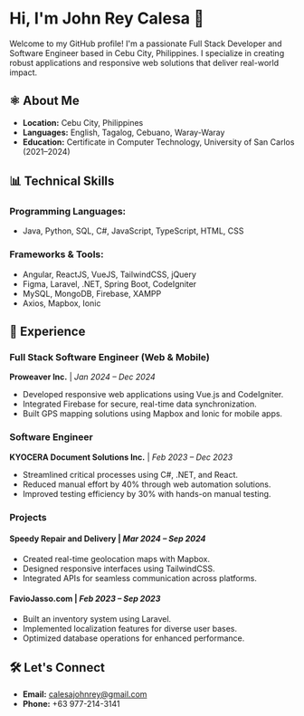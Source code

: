 # Hi, I'm John Rey Calesa 👋

Welcome to my GitHub profile! I'm a passionate Full Stack Developer and Software Engineer based in Cebu City, Philippines. I specialize in creating robust applications and responsive web solutions that deliver real-world impact.

## ⚛️ About Me
- **Location:** Cebu City, Philippines
- **Languages:** English, Tagalog, Cebuano, Waray-Waray
- **Education:** Certificate in Computer Technology, University of San Carlos (2021–2024)

## 📊 Technical Skills
### Programming Languages:
- Java, Python, SQL, C#, JavaScript, TypeScript, HTML, CSS

### Frameworks & Tools:
- Angular, ReactJS, VueJS, TailwindCSS, jQuery
- Figma, Laravel, .NET, Spring Boot, CodeIgniter
- MySQL, MongoDB, Firebase, XAMPP
- Axios, Mapbox, Ionic

## 🚀 Experience
### **Full Stack Software Engineer (Web & Mobile)**  
**Proweaver Inc.** | *Jan 2024 – Dec 2024*
- Developed responsive web applications using Vue.js and CodeIgniter.
- Integrated Firebase for secure, real-time data synchronization.
- Built GPS mapping solutions using Mapbox and Ionic for mobile apps.

### **Software Engineer**  
**KYOCERA Document Solutions Inc.** | *Feb 2023 – Dec 2023*
- Streamlined critical processes using C#, .NET, and React.
- Reduced manual effort by 40% through web automation solutions.
- Improved testing efficiency by 30% with hands-on manual testing.

### **Projects**
#### Speedy Repair and Delivery | *Mar 2024 – Sep 2024*
- Created real-time geolocation maps with Mapbox.
- Designed responsive interfaces using TailwindCSS.
- Integrated APIs for seamless communication across platforms.

#### FavioJasso.com | *Feb 2023 – Sep 2023*
- Built an inventory system using Laravel.
- Implemented localization features for diverse user bases.
- Optimized database operations for enhanced performance.

## 🛠️ Let's Connect
- **Email:** [calesajohnrey@gmail.com](mailto:calesajohnrey@gmail.com)
- **Phone:** +63 977-214-3141
